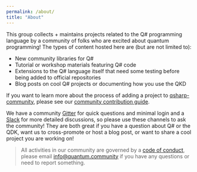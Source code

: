 ```yaml
---
permalink: /about/
title: "About"
---
```


This group collects + maintains projects related to the Q# programming language by a community of folks who are excited about quantum programming!
The types of content hosted here are (but are not limited to):

- New community libraries for Q#
- Tutorial or workshop materials featuring Q# code
- Extensions to the Q# language itself that need some testing before being added to official repositories
- Blog posts on cool Q# projects or documenting how you use the QKD

If you want to learn more about the process of adding a project to [qsharp-community](https://qsharp.community), please see our [community contribution guide](CONTRIBUTING.md).

We have a community [Gitter](https://gitter.im/qsharp-community/community?utm_source=share-link&utm_medium=link&utm_campaign=share-link) for quick questions and minimal login and a [Slack](https://join.slack.com/t/qsharp-community/shared_invite/zt-fnsl4u42-u21wdJRzlLF9oAqYTDDtwA) for more detailed discussions, so please use these channels to ask the community!
They are both great if you have a question about Q# or the QDK, want us to cross-promote or host a blog post, or want to share a cool project you are working on!

> All activities in our community are governed by a [code of conduct](CODE_OF_CONDUCT.md), please email [info@quantum.community](mailto:info@quantum.community) if you have any questions or need to report something.
